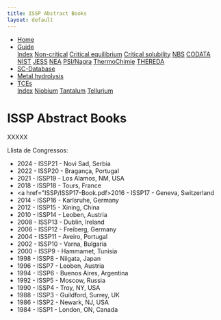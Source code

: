 ```yaml
---
title: ISSP Abstract Books
layout: default
---
```

<ul>
  <li><a href="/">Home</a></li>
  <li class="dropdown">
    <a href="javascript:void(0)" class="dropbtn">Guide</a>
    <div class="dropdown-content">
      <a href="guide/index.html">Index</a>
      <a href="guide/noncritical.html">Non-critical</a>
      <a href="guide/critical-equilibrium.html">Critical equilibrium</a>
      <a href="guide/critical-solubility.html">Critical solubility</a>
      <a href="guide/NBS.html">NBS</a>
      <a href="guide/CODATA.html">CODATA</a>
      <a href="guide/NIST.html">NIST</a>
      <a href="guide/JESS.html">JESS</a>
      <a href="guide/NEA.html">NEA</a>
      <a href="guide/PSI.html">PSI/Nagra</a>
      <a href="guide/thermochimie.html">ThermoChimie</a>
      <a href="THEREDA.html">THEREDA</a>
    </div>
  </li>
  <li><a href="/sc-database.html">SC-Database</a></li>
  <li><a class="active" href="/cost-nectar.html">Metal hydrolysis</a></li>
  <li class="dropdown">
    <a href="javascript:void(0)" class="dropbtn">TCEs</a>
    <div class="dropdown-content">
      <a href="TCE/index.html">Index</a>
      <a href="TCE/niobium.html">Niobium</a>
      <a href="TCE/tantalum.html">Tantalum</a>
      <a href="TCE/tellurium.html">Tellurium</a>
    </div>
  </li>
</ul>

# ISSP Abstract Books

XXXXX

Llista de Congressos:

* 2024 - ISSP21 - Novi Sad, Serbia
* 2022 - ISSP20 - Bragança, Portugal
* 2021 - ISSP19 - Los Alamos, NM, USA
* 2018 - ISSP18 - Tours, France
* <a href="ISSP/ISSP17-Book.pdf>2016 - ISSP17 - Geneva, Switzerland</a>
* 2014 - ISSP16 - Karlsruhe, Germany
* 2012 - ISSP15 - Xining, China
* 2010 - ISSP14 - Leoben, Austria
* 2008 - ISSP13 - Dublin, Ireland
* 2006 - ISSP12 - Freiberg, Germany
* 2004 - ISSP11 - Aveiro, Portugal
* 2002 - ISSP10 - Varna, Bulgaria
* 2000 - ISSP9 - Hammamet, Tunisia
* 1998 - ISSP8 - Niigata, Japan
* 1996 - ISSP7 - Leoben, Austria
* 1994 - ISSP6 - Buenos Aires, Argentina
* 1992 - ISSP5 - Moscow, Russia
* 1990 - ISSP4 - Troy, NY, USA
* 1988 - ISSP3 - Guildford, Surrey, UK
* 1986 - ISSP2 - Newark, NJ, USA
* 1984 - ISSP1 - London, ON, Canada

